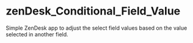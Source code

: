 # zenDesk_Conditional_Field_Value
Simple ZenDesk app to adjust the select field values based on the value selected in another field.
